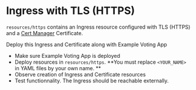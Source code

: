 # Ingress with TLS (HTTPS)

`resources/https` contains an Ingress resource configured with TLS (HTTPS) and a [Cert Manager](https://github.com/cert-manager/cert-manager) Certificate.

Deploy this Ingress and Certificate along with Example Voting App
- Make sure Example Voting App is deployed
- Deploy resources in `resources/https`. **You must replace `<YOUR_NAME>` in YAML files by your own name. **
- Observe creation of Ingress and Certificate resources
- Test functionnality. The Ingress should be reachable externally. 